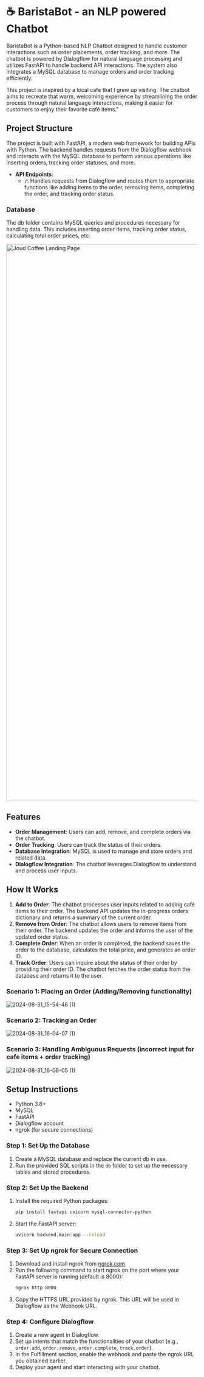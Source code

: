 # ☕️ BaristaBot - an NLP powered Chatbot

BaristaBot is a Python-based NLP Chatbot designed to handle customer interactions such as order placements, order tracking, and more. The chatbot is powered by Dialogflow for natural language processing and utilizes FastAPI to handle backend API interactions. The system also integrates a MySQL database to manage orders and order tracking efficiently.

This project is inspired by a local cafe that I grew up visiting. The chatbot aims to recreate that warm, welcoming experience by streamlining the order process through natural language interactions, making it easier for customers to enjoy their favorite café items."

## Project Structure

The project is built with FastAPI, a modern web framework for building APIs with Python. The backend handles requests from the Dialogflow webhook and interacts with the MySQL database to perform various operations like inserting orders, tracking order statuses, and more.

- **API Endpoints**:
  - **`/`**: Handles requests from Dialogflow and routes them to appropriate functions like adding items to the order, removing items, completing the order, and tracking order status.

### Database

The db folder contains MySQL queries and procedures necessary for handling data. This includes inserting order items, tracking order status, calculating total order prices, etc.

<img width="1464" alt="Joud Coffee Landing Page" src="https://github.com/user-attachments/assets/c04fbb00-4f16-48cd-a9b1-bfbd6cb19a01">


## Features

- **Order Management**: Users can add, remove, and complete orders via the chatbot.
- **Order Tracking**: Users can track the status of their orders.
- **Database Integration**: MySQL is used to manage and store orders and related data.
- **Dialogflow Integration**: The chatbot leverages Dialogflow to understand and process user inputs.

## How It Works

1. **Add to Order**: The chatbot processes user inputs related to adding café items to their order. The backend API updates the in-progress orders dictionary and returns a summary of the current order.
2. **Remove from Order**: The chatbot allows users to remove items from their order. The backend updates the order and informs the user of the updated order status.
3. **Complete Order**: When an order is completed, the backend saves the order to the database, calculates the total price, and generates an order ID.
4. **Track Order**: Users can inquire about the status of their order by providing their order ID. The chatbot fetches the order status from the database and returns it to the user.

### Scenario 1: Placing an Order (Adding/Removing functionality)
![2024-08-31_15-54-46 (1)](https://github.com/user-attachments/assets/8834f1f6-5431-4780-9e59-edb79a0c3646)

### Scenario 2: Tracking an Order
![2024-08-31_16-04-07 (1)](https://github.com/user-attachments/assets/43d518b2-4d68-492c-9a9c-7c58bc712f37)

### Scenario 3: Handling Ambiguous Requests (incorrect input for cafe items + order tracking)
![2024-08-31_16-08-05 (1)](https://github.com/user-attachments/assets/6c47273b-9551-456b-9e4b-d1a4ad4bce5e)



## Setup Instructions

- Python 3.8+
- MySQL
- FastAPI
- Dialogflow account
- ngrok (for secure connections)

### Step 1: Set Up the Database

1. Create a MySQL database and replace the current db in use.
2. Run the provided SQL scripts in the `db` folder to set up the necessary tables and stored procedures.

### Step 2: Set Up the Backend

1. Install the required Python packages:
   ```bash
   pip install fastapi uvicorn mysql-connector-python
   ```
2. Start the FastAPI server:
   ```bash
   uvicorn backend.main:app --reload
   ```

### Step 3: Set Up ngrok for Secure Connection

1. Download and install ngrok from [ngrok.com](https://ngrok.com/).
2. Run the following command to start ngrok on the port where your FastAPI server is running (default is 8000):
   ```bash
   ngrok http 8000
   ```
3. Copy the HTTPS URL provided by ngrok. This URL will be used in Dialogflow as the Webhook URL.

### Step 4: Configure Dialogflow

1. Create a new agent in Dialogflow.
2. Set up intents that match the functionalities of your chatbot (e.g., `order.add`, `order.remove`, `order.complete`, `track.order`).
3. In the Fulfillment section, enable the webhook and paste the ngrok URL you obtained earlier.
4. Deploy your agent and start interacting with your chatbot.
